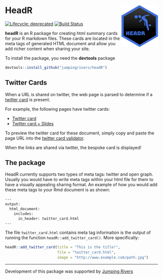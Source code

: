 HeadR <img src="man/img/logo.png" align="right" />
==================================================

[![Lifecycle: deprecated](https://img.shields.io/badge/lifecycle-deprecated-orange.svg)](https://lifecycle.r-lib.org/articles/stages.html#deprecated)
[![Build
Status](https://travis-ci.org/jumpingrivers/headR.svg?branch=master)](https://travis-ci.org/jumpingrivers/headR)

**headR** is an R package for creating html summary cards for your R
markdown files. These cards are located in the meta tags of generated
HTML document and allow you add richer content when sharing your site.

To install the package, you need the **devtools** package

``` r
devtools::install_github("jumpingrivers/headR")
```

Twitter Cards
-------------

When a URL is shared on twitter, the web page is parsed to determine if
a [twitter
card](https://developer.twitter.com/en/docs/tweets/optimize-with-cards/guides/getting-started.html)
is present.

For example, the following pages have twitter cards:

-   [Twitter
    card](https://www.jumpingrivers.com/rpackages/headr/vignettes/twitter_large.html)
-   [Twitter card +
    Slides](https://www.jumpingrivers.com/rpackages/headr/vignettes/twitter_slides.html)

To preview the twitter card for these document, simply copy and paste
the page URL into the [twitter card
validator](https://cards-dev.twitter.com/validator).

When the links are shared via twitter, the bespoke card is displayed!

The package
-----------

HeadR currently supports two types of meta tags: twitter and open graph.
Usually you would have to write meta tags within your html file for them
to have a visually appealing sharing format. An example of how you would
add these meta tags to your Rmd document is as shown:

    ---   
    output: 
      html_document: 
        includes:
          in_header: twitter_card.html
    ---

The file `twitter_card.html` contains meta tag information is the output
of running the function `headR::add_twitter_card()`. More specifically:

``` r
headR::add_twitter_card(title = "This is the title!", 
                        file = "twitter_card.html", 
                        image = "http://www.example.com/path.jpg")
```

------------------------------------------------------------------------

Development of this package was supported by [Jumping
Rivers](https://www.jumpingrivers.com/)
